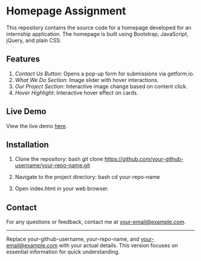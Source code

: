 # Homepage Assignment

This repository contains the source code for a homepage developed for an internship application. The homepage is built using Bootstrap, JavaScript, jQuery, and plain CSS.

## Features

1. *Contact Us Button*: Opens a pop-up form for submissions via getform.io.
2. *What We Do Section*: Image slider with hover interactions.
3. *Our Project Section*: Interactive image change based on content click.
4. *Hover Highlight*: Interactive hover effect on cards.

## Live Demo

View the live demo [here](https://your-github-username.github.io/your-repo-name).

## Installation

1. Clone the repository:
   bash
   git clone https://github.com/your-github-username/your-repo-name.git
   
2. Navigate to the project directory:
   bash
   cd your-repo-name
   
3. Open index.html in your web browser.

## Contact

For any questions or feedback, contact me at [your-email@example.com](mailto:your-email@example.com).

---

Replace your-github-username, your-repo-name, and your-email@example.com with your actual details. This version focuses on essential information for quick understanding.
